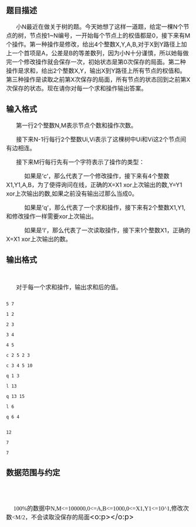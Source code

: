 ## 题目描述

<div>
 <span style="font-size: medium">      小N最近在做关于树的题。今天她想了这样一道题，给定一棵N个节点的树，节点按1~N编号，一开始每个节点上的权值都是0，接下来有M个操作。第一种操作是修改，给出4个整数X,Y,A,B,对于X到Y路径上加上一个首项是A，公差是B的等差数列，因为小N十分谨慎，所以她每做完一个修改操作就会保存一次，初始状态是第0次保存的局面。第二种操作是求和，给出2个整数X,Y，输出X到Y路径上所有节点的权值和。第三种操作是读取之前第X次保存的局面，所有节点的状态回到之前第X次保存的状态。现在请你对每一个求和操作输出答案。</span>
</div>

## 输入格式

<div>
 <span style="font-size: medium">      第一行2个整数N,M表示节点个数和操作次数。</span>
</div>
<div>
 <span style="font-size: medium">      接下来N-1行每行2个整数Ui,Vi表示了这棵树中Ui和Vi这2个节点间有边相连。</span>
</div>
<div>
 <span style="font-size: medium">      接下来M行每行先有一个字符表示了操作的类型：</span>
</div>
<div>
 <span style="font-size: medium">           如果是’c’，那么代表了一个修改操作，接下来有4个整数X1,Y1,A,B，为了使得询问在线，正确的X=X1 xor上次输出的数,Y=Y1 xor上次输出的数,如果之前没有输出过那么当成0。</span>
</div>
<div>
 <span style="font-size: medium">           如果是’q’，那么代表了一个求和操作，接下来有2个整数X1,Y1,和修改操作一样需要xor上次输出。</span>
</div>
<div>
 <span style="font-size: medium">           如果是’l’，那么代表了一次读取操作，接下来1个整数X1，正确的X=X1 xor上次输出的数。</span>
</div>

## 输出格式

<div>
  
</div>
<div>
 <span style="font-size: medium">      对于每一个求和操作，输出求和后的值。</span>
</div>

```input1
5 7
1 2
2 3
3 4
4 5
c 2 5 2 3
c 3 4 5 10
q 1 3
l 13
q 13 15
l 6
q 6 4
```
```output1
12
7
7
```
## 数据范围与约定

<p><span style="font-size: medium"><br><br>
        </span><span style="font-size: medium"><span lang="EN-US"><font face="Calibri">100%</font></span><span style="font-family: 宋体; mso-ascii-font-family: Calibri; mso-hansi-font-family: Calibri">的数据中</span><span lang="EN-US"><font face="Calibri">N,M<=100000,0<=A,B<=1000,0<=X1,Y1<=10^1,</font></span><span style="font-family: 宋体; mso-ascii-font-family: Calibri; mso-hansi-font-family: Calibri">修改次数</span><span lang="EN-US"><font face="Calibri"><M/2</font></span><span style="font-family: 宋体; mso-ascii-font-family: Calibri; mso-hansi-font-family: Calibri">，不会读取没保存的局面</span></span><span lang="EN-US" style="font-size: 15pt"><o:p></o:p></span></p>

